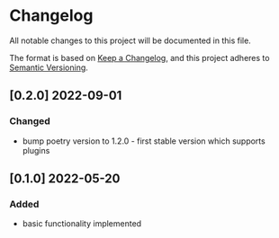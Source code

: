 # Changelog
All notable changes to this project will be documented in this file.

The format is based on [Keep a Changelog](https://keepachangelog.com/en/1.0.0/),
and this project adheres to [Semantic Versioning](https://semver.org/spec/v2.0.0.html).


## [0.2.0] 2022-09-01

### Changed
- bump poetry version to 1.2.0 - first stable version which supports plugins


## [0.1.0] 2022-05-20

### Added
- basic functionality implemented

